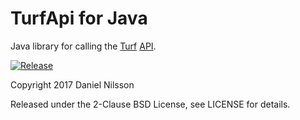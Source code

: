 # TurfApi for Java

Java library for calling the [Turf](https://turfgame.com/) [API](http://api.turfgame.com/v4).

[![Release](https://jitpack.io/v/DanielN/turfapi.svg)](https://jitpack.io/#DanielN/turfapi)

Copyright 2017 Daniel Nilsson

Released under the 2-Clause BSD License, see LICENSE for details.
